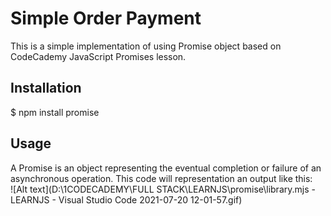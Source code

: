# **Simple Order Payment**
This is a simple implementation of using Promise object based on CodeCademy JavaScript Promises lesson.

## Installation
 $ npm install promise

## Usage
A Promise is an object representing the eventual completion or failure of an asynchronous operation. This code will representation an output like this:
<br>
![Alt text](D:\1CODECADEMY\FULL STACK\LEARNJS\promise\library.mjs - LEARNJS - Visual Studio Code 2021-07-20 12-01-57.gif)